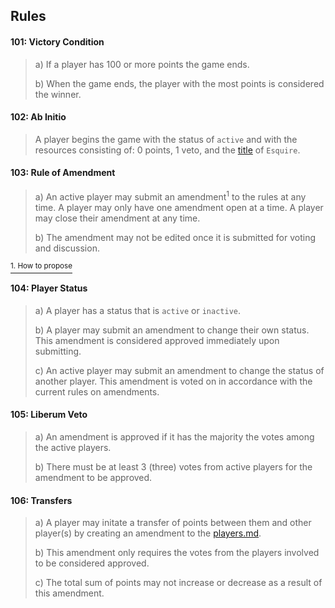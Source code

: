 ## Rules

#### 101: Victory Condition
> a) If a player has 100 or more points the game ends.
>
> b) When the game ends, the player with the most points is considered the winner.




#### 102: Ab Initio
> A player begins the game with the status of `active` and with the resources consisting of: 0 points, 1 veto, and the [title](https://en.wikipedia.org/wiki/Royal_and_noble_ranks) of `Esquire`. 




#### 103: Rule of Amendment 
> a) An active player may submit an amendment<sup>1</sup> to the rules at any time. A player may only have one amendment open at a time. A player may close their amendment at any time.
>
> b) The amendment may not be edited once it is submitted for voting and discussion. 

[<sup>1. How to propose</sup>](./readme.md#propose-a-rule-amendment)




#### 104: Player Status
> a) A player has a status that is `active` or `inactive`. 
>
> b) A player may submit an amendment to change their own status. This amendment is considered approved immediately upon submitting.
>
> c) An active player may submit an amendment to change the status of another player. This amendment is voted on in accordance with the current rules on amendments.




#### 105: Liberum Veto
> a) An amendment is approved if it has the majority the votes among the active players.
>
> b) There must be at least 3 (three) votes from active players for the amendment to be approved.




#### 106: Transfers
> a) A player may initate a transfer of points between them and other player(s) by creating an amendment to the [players.md](player.md).
> 
> b) This amendment only requires the votes from the players involved to be considered approved.
>
> c) The total sum of points may not increase or decrease as a result of this amendment.

